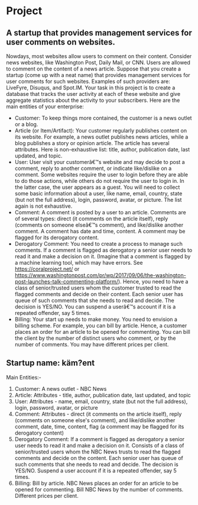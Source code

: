 ﻿# Project

## A startup that provides management services for user comments on websites.

Nowdays, most websites allow users to comment on their content. Consider news websites, like Washington Post, Daily Mail, or CNN. Users are allowed to comment on the content of a news article. Suppose that you create a startup (come up with a neat name) that provides management services for user comments for such websites. Examples of such providers are: LiveFyre, Disuqus, and Spot.IM. Your task in this project is to create a database that tracks the user activity at each of these website and give aggregate statistics about the activity to your subscribers. Here are the main entities of your enterprise:

- Customer: To keep things more contained, the customer is a news outlet or a blog.
- Article (or Item/Artifact): Your customer regularly publishes content on its website. For example, a news outlet publishes news articles, while a blog publishes a story or opinion article. The article has several attributes. Here is non-exhaustive list: title, author, publication date, last updated, and topic.
- User: User visit your customerâ€™s website and may decide to post a comment, reply to another comment, or indicate like/dislike on a comment. Some websites require the user to login before they are able to do those actions, while others do not require the user to login in. In the latter case, the user appears as a guest. You will need to collect some basic information about a user, like name, email, country, state (but not the full address), login, password, avatar, or picture. The list again is not exhaustive.
- Comment: A comment is posted by a user to an article. Comments are of several types: direct (it comments on the article itself), reply (comments on someone elseâ€™s comment), and like/dislike another comment. A comment has date and time, content. A comment may be flagged for its derogatory content.
- Derogatory Comment: You need to create a process to manage such comments. If a comment is flagged as derogatory a senior user needs to read it and make a decision on it. (Imagine that a comment is flagged by a machine learning tool, which may have errors. See https://coralproject.net/ or https://www.washingtonpost.com/pr/wp/2017/09/06/the-washington-post-launches-talk-commenting-platform/). Hence, you need to have a class of senior/trusted users whom the customer trusted to read the flagged comments and decide on their content. Each senior user has queue of such comments that she needs to read and decide. The decision is YES/NO. You can suspend a userâ€™s account if it is a repeated offender, say 5 times.
- Billing: Your start up needs to make money. You need to envision a billing scheme. For example, you can bill by article. Hence, a customer places an order for an article to be opened for commenting. You can bill the client by the number of distinct users who comment, or by the number of comments. You may have different prices per client.

## Startup name: käm?ent
Main Entities:-
1. Customer: A news outlet - NBC News
2. Article: Attributes - title, author, publication date, last updated, and topic
3. User: Attributes - name, email, country, state (but not the full address), login, password, avatar, or picture
4. Comment: Attributes - direct (it comments on the article itself), reply (comments on someone else's comment), and like/dislike another comment, date, time, content, flag (a comment may be flagged for its derogatory content)
5. Derogatory Comment: If a comment is flagged as derogatory a senior user needs to read it and make a decision on it. Consists of a class of senior/trusted users whom the NBC News trusts to read the flagged comments and decide on the content. Each senior user has queue of such comments that she needs to read and decide. The decision is YES/NO. Suspend a user account if it is a repeated offender, say 5 times.
6. Billing: Bill by article. NBC News places an order for an article to be opened for commenting. Bill NBC News by the number of comments. Different prices per client.
